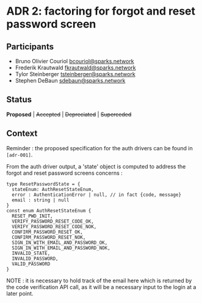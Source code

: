# ADR 2: factoring for forgot and reset password screen

## Participants
- Bruno Olivier Couriol <bcouriol@sparks.network>
- Frederik Krautwald <fkrautwald@sparks.network>
- Tylor Steinberger <tsteinberger@sparks.network>
- Stephen DeBaun <sdebaun@sparks.network>

## Status

**Proposed** | ~~Accepted~~ | ~~Depreciated~~ | ~~Superceded~~

## Context
Reminder : the proposed specification for the auth drivers can be found in `[adr-001]`.  

From the auth driver output, a 'state' object is computed to 
address the forgot and reset password screens concerns :

```
type ResetPasswordState = {
  stateEnum: AuthResetStateEnum,
  error : AuthenticationError | null, // in fact {code, message}
  email : string | null
}
const enum AuthResetStateEnum {
  RESET_PWD_INIT,
  VERIFY_PASSWORD_RESET_CODE_OK,
  VERIFY_PASSWORD_RESET_CODE_NOK,
  CONFIRM_PASSWORD_RESET_OK,
  CONFIRM_PASSWORD_RESET_NOK,
  SIGN_IN_WITH_EMAIL_AND_PASSWORD_OK,
  SIGN_IN_WITH_EMAIL_AND_PASSWORD_NOK,
  INVALID_STATE,
  INVALID_PASSWORD,
  VALID_PASSWORD
}
```

NOTE : it is necessary to hold track of the email here which is returned by the code verification API call, as it will be a necessary input to the login at a later point.

